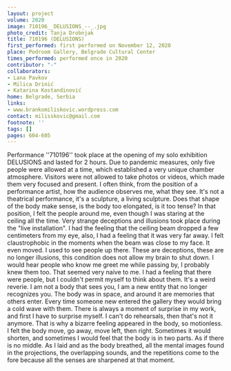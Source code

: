 ```yaml
---
layout: project
volume: 2020
image: 710196__DELUSIONS_--_.jpg
photo_credit: Tanja Drobnjak
title: 710196 (DELUSIONS)
first_performed: first performed on November 12, 2020
place: Podroom Gallery, Belgrade Cultural Center
times_performed: performed once in 2020
contributor: "-"
collaborators:
- Lana Pavkov
- Milica Drinić
- Katarina Kostandinović
home: Belgrade, Serbia
links:
- www.brankomiliskovic.wordpress.com
contact: milisskovic@gmail.com
footnote: ''
tags: []
pages: 604-605
---
```



Performance ''710196'' took place at the opening of my solo exhibition DELUSIONS and lasted for 2 hours. Due to pandemic measures, only five people were allowed at a time, which established a very unique chamber atmosphere. Visitors were not allowed to take photos or videos, which made them very focused and present. 
I often think, from the position of a performance artist, how the audience observes me, what they see. It's not a theatrical performance, it's a sculpture, a living sculpture. Does that shape of the body make sense, is the body too elongated, is it too tense? In that position, I felt the people around me, even though I was staring at the ceiling all the time. Very strange deceptions and illusions took place during the "live installation". I had the feeling that the ceiling beam dropped a few centimeters from my eye, also, I had a feeling that it was very far away. I felt claustrophobic in the moments when the beam was close to my face. It even moved. I used to see people up there. These are deceptions, these are no longer illusions, this condition does not allow my brain to shut down. I would hear people who know me greet me while passing by, I probably knew them too. That seemed very naive to me. I had a feeling that there were people, but I couldn't permit myself to think about them. It's a weird reverie. I am not a body that sees you, I am a new entity that no longer recognizes you. The body was in space, and around it are memories that others enter. Every time someone new entered the gallery they would bring a cold wave with them.
There is always a moment of surprise in my work, and first I have to surprise myself. I can't do rehearsals, then that's not it anymore. That is why a bizarre feeling appeared in the body, so motionless. I felt the body move, go away, move left, then right. Sometimes it would shorten, and sometimes I would feel that the body is in two parts. As if there is no middle. As I laid and as the body breathed, all the mental images found in the projections, the overlapping sounds, and the repetitions come to the fore because all the senses are sharpened at that moment.
